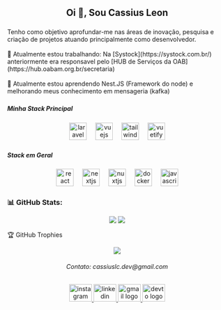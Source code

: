 <h2 align="center">Oi 👋, Sou Cassius Leon</h2>

###

<p align="left">
  Tenho como objetivo aprofundar-me nas áreas de inovação, pesquisa e criação de projetos atuando principalmente como desenvolvedor.<br><br>
  🔭 Atualmente estou trabalhando: Na [Systock](https://systock.com.br/) anteriormente era responsavel pelo [HUB de Serviços da OAB](https://hub.oabam.org.br/secretaria)
  <br><br>
  🌱 Atualmente estou aprendendo Nest.JS (Framework do node) e melhorando meus conhecimento em mensageria (kafka)</p>

###

<h5 align="left">Minha Stack Principal</h5>

###

<div align="center">
  <img src="https://img.shields.io/badge/Laravel-FF2D20?logo=laravel&logoColor=white&style=for-the-badge" height="40" alt="laravel logo"  />
  <img width="12" />
  <img src="https://img.shields.io/badge/Vue.js-4FC08D?logo=vuedotjs&logoColor=black&style=for-the-badge" height="40" alt="vuejs logo"  />
  <img width="12" />
  <img src="https://img.shields.io/badge/Tailwind CSS-06B6D4?logo=tailwindcss&logoColor=black&style=for-the-badge" height="40" alt="tailwindcss logo"  />
  <img width="12" />
  <img src="https://img.shields.io/badge/Vuetify-1867C0?logo=vuetify&logoColor=white&style=for-the-badge" height="40" alt="vuetify logo"  />
</div>

###

<h5 align="left">Stack em Geral</h5>

<div align="center">
  <img src="https://img.shields.io/badge/React-61DAFB?logo=react&logoColor=black&style=for-the-badge" height="40" alt="react logo"  />
  <img width="12" />
  <img src="https://img.shields.io/badge/Next.js-000000?logo=nextdotjs&logoColor=white&style=for-the-badge" height="40" alt="nextjs logo"  />
  <img width="12" />
  <img src="https://img.shields.io/badge/Nuxt.js-00DC82?logo=nuxtdotjs&logoColor=black&style=for-the-badge" height="40" alt="nuxtjs logo"  />
  <img width="12" />
  <img src="https://img.shields.io/badge/Docker-2496ED?logo=docker&logoColor=white&style=for-the-badge" height="40" alt="docker logo"  />
  <img width="12" />
  <img src="https://cdn.simpleicons.org/javascript/F7DF1E" height="40" alt="javascript logo"  />
</div>

### 📊 GitHub Stats:
<div align="center">
  
![](https://github-readme-streak-stats.herokuapp.com/?locale=pt-br&user=cassiuslc&theme=dark&hide_border=true)
![](https://github-readme-stats.vercel.app/api/top-langs/?locale=pt-br&username=cassiuslc&theme=dark&hide_border=true&include_all_commits=false&count_private=false&layout=compact)

</div
  
### 🏆 GitHub Trophies

<div align="center">
  
![](https://github-profile-trophy.vercel.app/?username=cassiuslc&theme=radical&no-frame=true&no-bg=true&margin-w=5)

</div>

</div>

<h6 align="center">Contato: cassiuslc.dev@gmail.com</h6>

<div align="center">
  <a href="https://www.instagram.com/cassiuslc" target="_blank">
    <img src="https://raw.githubusercontent.com/maurodesouza/profile-readme-generator/master/src/assets/icons/social/instagram/default.svg" width="52" height="40" alt="instagram logo"  />
  </a>
  <a href="https://www.linkedin.com/in/cassiuslc" target="_blank">
    <img src="https://raw.githubusercontent.com/maurodesouza/profile-readme-generator/master/src/assets/icons/social/linkedin/default.svg" width="52" height="40" alt="linkedin logo"  />
  </a>
  <a href="mailto:cassiuslc@gmail.com" target="_blank">
    <img src="https://raw.githubusercontent.com/maurodesouza/profile-readme-generator/master/src/assets/icons/social/gmail/default.svg" width="52" height="40" alt="gmail logo"  />
  </a>
  <a href="https://dev.to/cassiuslc" target="_blank">
    <img src="https://raw.githubusercontent.com/maurodesouza/profile-readme-generator/master/src/assets/icons/social/devto/default.svg" width="52" height="40" alt="devto logo"  />
  </a>
</div>
